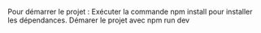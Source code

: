  Pour démarrer le projet :
 Exécuter la commande npm install pour installer les dépendances.
 Démarer le projet avec npm run dev 